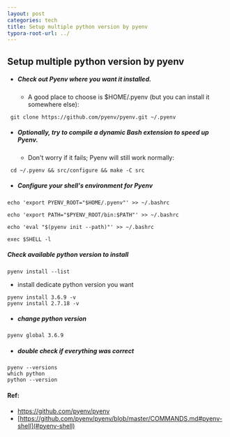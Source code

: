 ```yaml
---
layout: post
categories: tech
title: Setup multiple python version by pyenv
typora-root-url: ../
---
```

## Setup multiple python version by pyenv

- ##### Check out Pyenv where you want it installed. 

  - A good place to choose is $HOME/.pyenv (but you can install it somewhere else):

```shell
 git clone https://github.com/pyenv/pyenv.git ~/.pyenv
```

- ##### Optionally, try to compile a dynamic Bash extension to speed up Pyenv. 

  - Don't worry if it fails; Pyenv will still work normally:

```shell
 cd ~/.pyenv && src/configure && make -C src
```

- ##### Configure your shell's environment for Pyenv

```shell
echo 'export PYENV_ROOT="$HOME/.pyenv"' >> ~/.bashrc

echo 'export PATH="$PYENV_ROOT/bin:$PATH"' >> ~/.bashrc

echo 'eval "$(pyenv init --path)"' >> ~/.bashrc

exec $SHELL -l
```

##### Check available python version to install

```shell
pyenv install --list
```

- install dedicate python version you want

```shell
pyenv install 3.6.9 -v
pyenv install 2.7.18 -v
```

- ##### change python version

```shell
pyenv global 3.6.9
```

- ##### double check if everything was correct

```shell
pyenv --versions
which python
python --version
```



#### Ref:

- https://github.com/pyenv/pyenv
- [https://github.com/pyenv/pyenv/blob/master/COMMANDS.md#pyenv-shell](#pyenv-shell) 

